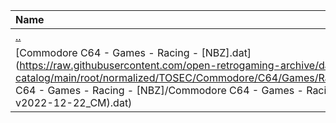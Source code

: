 |Name|Size|
|:---|---:|
|[..](../index.html)|DIR|
|[Commodore C64 - Games - Racing - [NBZ].dat](https://raw.githubusercontent.com/open-retrogaming-archive/dat-catalog/main/root/normalized/TOSEC/Commodore/C64/Games/Racing/[NBZ]/Commodore C64 - Games - Racing - [NBZ]/Commodore C64 - Games - Racing - [NBZ] (TOSEC-v2022-12-22_CM).dat)|16616|
